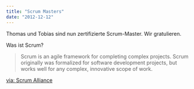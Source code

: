 ```yaml
---
title: "Scrum Masters"
date: "2012-12-12"
---
```


Thomas und Tobias sind nun zertifizierte Scrum-Master. Wir gratulieren.

Was ist Scrum?

> Scrum is an agile framework for completing complex projects. Scrum originally was formalized for software development projects, but works well for any complex, innovative scope of work.

[via: Scrum Alliance](http://scrumalliance.org/)
